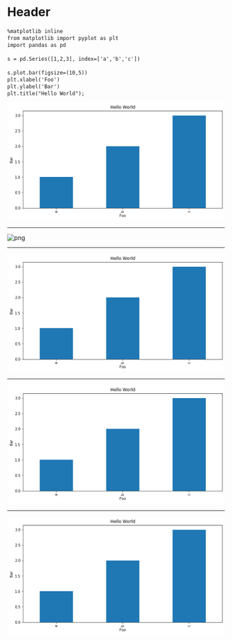 
# Header


```
%matplotlib inline
from matplotlib import pyplot as plt
import pandas as pd

s = pd.Series([1,2,3], index=['a','b','c'])

s.plot.bar(figsize=(10,5))
plt.xlabel('Foo')
plt.ylabel('Bar')
plt.title("Hello World");
```


![png](assets/jupyter-publishing-from-google-colab_1_0.png)

---

![png](master/assets/jupyter-publishing-from-google-colab_1_0.png)

---

![png](./assets/jupyter-publishing-from-google-colab_1_0.png)

---

![png](../assets/jupyter-publishing-from-google-colab_1_0.png)

---
![png](https://github.com/pythonflow/pythonflow.github.io/blob/master/assets/jupyter-publishing-from-google-colab_1_0.png)


